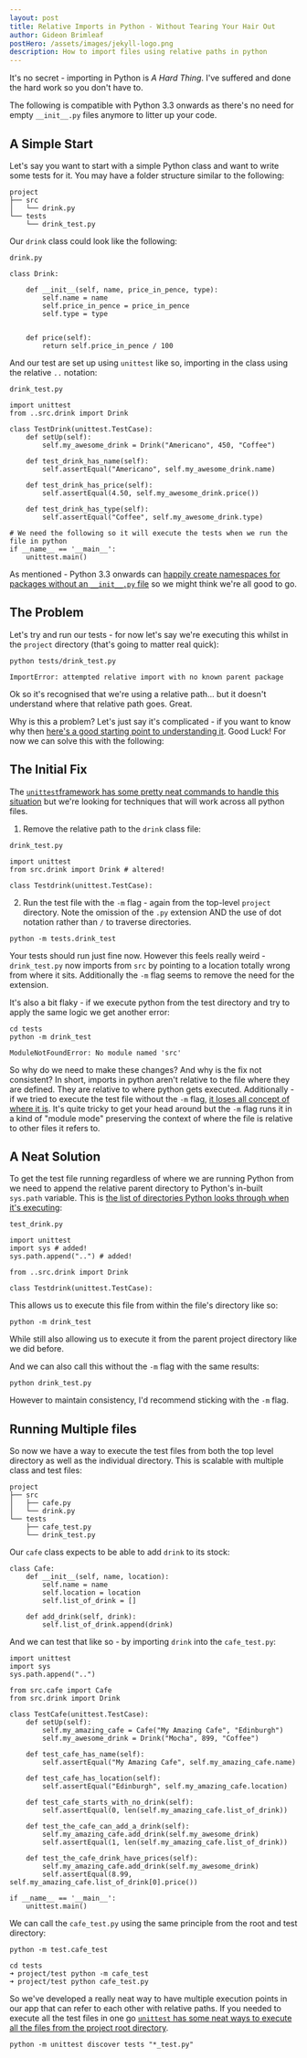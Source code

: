 ```yaml
---
layout: post
title: Relative Imports in Python - Without Tearing Your Hair Out
author: Gideon Brimleaf
postHero: /assets/images/jekyll-logo.png
description: How to import files using relative paths in python
---
```


It's no secret - importing in Python is _A Hard Thing_.  I've suffered and done the hard work so you don't have to.

The following is compatible with Python 3.3 onwards as there's no need for empty `__init__.py` files anymore to litter up your code.

## A Simple Start

Let's say you want to start with a simple Python class and want to write some tests for it.  You may have a folder structure similar to the following:

```
project
├── src
│   └── drink.py
└── tests
    └── drink_test.py
```

Our `drink` class could look like the following:

`drink.py`
```
class Drink:
    
    def __init__(self, name, price_in_pence, type):
        self.name = name
        self.price_in_pence = price_in_pence
        self.type = type


    def price(self):
        return self.price_in_pence / 100
```

And our test are set up using `unittest` like so, importing in the class using the relative `..` notation:

`drink_test.py`
```
import unittest
from ..src.drink import Drink

class TestDrink(unittest.TestCase):
    def setUp(self):
        self.my_awesome_drink = Drink("Americano", 450, "Coffee")
    
    def test_drink_has_name(self):
        self.assertEqual("Americano", self.my_awesome_drink.name)
    
    def test_drink_has_price(self):
        self.assertEqual(4.50, self.my_awesome_drink.price())
    
    def test_drink_has_type(self):
        self.assertEqual("Coffee", self.my_awesome_drink.type)

# We need the following so it will execute the tests when we run the file in python
if __name__ == '__main__':
    unittest.main()
```

As mentioned - Python 3.3 onwards can [happily create namespaces for packages without an `__init__.py` file](https://stackoverflow.com/a/37140173/13898069) so we might think we're all good to go. 

## The Problem

Let's try and run our tests - for now let's say we're executing this whilst in the `project` directory (that's going to matter real quick):

```
python tests/drink_test.py

ImportError: attempted relative import with no known parent package
```

Ok so it's recognised that we're using a relative path... but it doesn't understand where that relative path goes.  Great.

Why is this a problem?  Let's just say it's complicated - if you want to know why then [here's a good starting point to understanding it](https://stackoverflow.com/questions/14132789/relative-imports-for-the-billionth-time). Good Luck! For now we can solve this with the following:

## The Initial Fix

The [`unittest`framework has some pretty neat commands to handle this situation](https://docs.python.org/3/library/unittest.html#command-line-interface) but we're looking for techniques that will work across all python files.

1. Remove the relative path to the `drink` class file:

`drink_test.py`
```
import unittest
from src.drink import Drink # altered!

class Testdrink(unittest.TestCase):

```

2. Run the test file with the `-m` flag - again from the top-level `project` directory. Note the omission of the `.py` extension AND the use of dot notation rather than `/` to traverse directories.

```
python -m tests.drink_test
```

Your tests should run just fine now.  However this feels really weird - `drink_test.py` now imports from `src` by pointing to a location totally wrong from where it sits. Additionally the `-m` flag seems to remove the need for the extension.

It's also a bit flaky - if we execute python from the test directory and try to apply the same logic we get another error:

```
cd tests
python -m drink_test

ModuleNotFoundError: No module named 'src'
```

So why do we need to make these changes?  And why is the fix not consistent? In short, imports in python aren't relative to the file where they are defined.  They are relative to where python gets executed. Additionally - if we tried to execute the test file without the `-m` flag, [it loses all concept of where it is](https://stackoverflow.com/a/14132912/13898069). It's quite tricky to get your head around but the `-m` flag runs it in a kind of "module mode" preserving the context of where the file is relative to other files it refers to.

## A Neat Solution

To get the test file running regardless of where we are running Python from we need to append the relative parent directory to Python's in-built `sys.path` variable. This is [the list of directories Python looks through when it's executing](https://www.geeksforgeeks.org/sys-path-in-python/#:~:text=path-,sys.,among%20its%20built%2Din%20modules.):

`test_drink.py`
```
import unittest
import sys # added!
sys.path.append("..") # added!

from ..src.drink import Drink 

class Testdrink(unittest.TestCase):
```

This allows us to execute this file from within the file's directory like so:

```
python -m drink_test
```

While still also allowing us to execute it from the parent project directory like we did before.

And we can also call this without the `-m` flag with the same results:

```
python drink_test.py
```

However to maintain consistency, I'd recommend sticking with the `-m` flag.

## Running Multiple files

So now we have a way to execute the test files from both the top level directory as well as the individual directory.  This is scalable with multiple class and test files:

```
project
├── src
│   ├── cafe.py
│   └── drink.py
└── tests
    ├── cafe_test.py
    └── drink_test.py
```

Our `cafe` class expects to be able to add `drink` to its stock:

```
class Cafe:
    def __init__(self, name, location):
        self.name = name
        self.location = location
        self.list_of_drink = []
    
    def add_drink(self, drink):
        self.list_of_drink.append(drink)
```

And we can test that like so - by importing `drink` into the `cafe_test.py`:

```
import unittest
import sys
sys.path.append("..")

from src.cafe import Cafe
from src.drink import Drink

class TestCafe(unittest.TestCase):
    def setUp(self):
        self.my_amazing_cafe = Cafe("My Amazing Cafe", "Edinburgh")
        self.my_awesome_drink = Drink("Mocha", 899, "Coffee")
    
    def test_cafe_has_name(self):
        self.assertEqual("My Amazing Cafe", self.my_amazing_cafe.name)
    
    def test_cafe_has_location(self):
        self.assertEqual("Edinburgh", self.my_amazing_cafe.location)
    
    def test_cafe_starts_with_no_drink(self):
        self.assertEqual(0, len(self.my_amazing_cafe.list_of_drink))
    
    def test_the_cafe_can_add_a_drink(self):
        self.my_amazing_cafe.add_drink(self.my_awesome_drink)
        self.assertEqual(1, len(self.my_amazing_cafe.list_of_drink))
    
    def test_the_cafe_drink_have_prices(self):
        self.my_amazing_cafe.add_drink(self.my_awesome_drink)
        self.assertEqual(8.99, self.my_amazing_cafe.list_of_drink[0].price())

if __name__ == '__main__':
    unittest.main()
```

We can call the `cafe_test.py` using the same principle from the root and test directory:

```
python -m test.cafe_test
```

```
cd tests
➜ project/test python -m cafe_test
➜ project/test python cafe_test.py
```

So we've developed a really neat way to have multiple execution points in our app that can refer to each other with relative paths. If you needed to execute all the test files in one go [`unittest` has some neat ways to execute all the files from the project root directory](https://docs.python.org/3/library/unittest.html#test-discovery). 

```
python -m unittest discover tests "*_test.py"
```